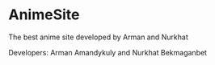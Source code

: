 # AnimeSite
 The best anime site developed by Arman and Nurkhat

Developers: Arman Amandykuly and Nurkhat Bekmaganbet